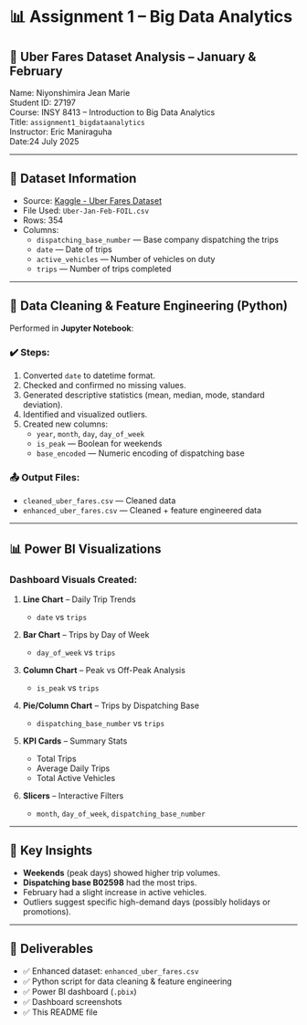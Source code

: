 # 📊 Assignment 1 – Big Data Analytics  
## 🚖 Uber Fares Dataset Analysis – January & February

Name: Niyonshimira Jean Marie  
Student ID: 27197  
Course: INSY 8413 – Introduction to Big Data Analytics  
Title: `assignment1_bigdataanalytics`  
Instructor: Eric Maniraguha  
Date:24 July 2025

---

## 📁 Dataset Information

- Source: [Kaggle - Uber Fares Dataset](https://www.kaggle.com/datasets/yasserh/uber-fares-dataset)
- File Used: `Uber-Jan-Feb-FOIL.csv`
- Rows: 354  
- Columns:
  - `dispatching_base_number` — Base company dispatching the trips
  - `date` — Date of trips
  - `active_vehicles` — Number of vehicles on duty
  - `trips` — Number of trips completed

---

## 🧹 Data Cleaning & Feature Engineering (Python)

Performed in **Jupyter Notebook**:

### ✔️ Steps:
1. Converted `date` to datetime format.
2. Checked and confirmed no missing values.
3. Generated descriptive statistics (mean, median, mode, standard deviation).
4. Identified and visualized outliers.
5. Created new columns:
   - `year`, `month`, `day`, `day_of_week`
   - `is_peak` — Boolean for weekends
   - `base_encoded` — Numeric encoding of dispatching base

### 📤 Output Files:
- `cleaned_uber_fares.csv` — Cleaned data
- `enhanced_uber_fares.csv` — Cleaned + feature engineered data

---

## 📊 Power BI Visualizations

### Dashboard Visuals Created:

1. **Line Chart** – Daily Trip Trends
   - `date` vs `trips`

2. **Bar Chart** – Trips by Day of Week
   - `day_of_week` vs `trips`

3. **Column Chart** – Peak vs Off-Peak Analysis
   - `is_peak` vs `trips`

4. **Pie/Column Chart** – Trips by Dispatching Base
   - `dispatching_base_number` vs `trips`

5. **KPI Cards** – Summary Stats
   - Total Trips
   - Average Daily Trips
   - Total Active Vehicles

6. **Slicers** – Interactive Filters
   - `month`, `day_of_week`, `dispatching_base_number`

---

## 🎯 Key Insights

- **Weekends** (peak days) showed higher trip volumes.
- **Dispatching base B02598** had the most trips.
- February had a slight increase in active vehicles.
- Outliers suggest specific high-demand days (possibly holidays or promotions).

---

## 📁 Deliverables

- ✅ Enhanced dataset: `enhanced_uber_fares.csv`
- ✅ Python script for data cleaning & feature engineering
- ✅ Power BI dashboard (`.pbix`)
- ✅ Dashboard screenshots
- ✅ This README file


